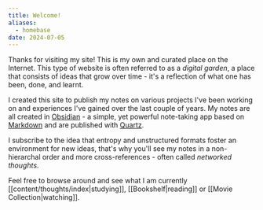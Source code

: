 ```yaml
---
title: Welcome!
aliases:
  - homebase
date: 2024-07-05
---
```

Thanks for visiting my site! This is my own and curated place on the Internet. This type of website is often referred to as a *digital garden*, a place that consists of ideas that grow over time - it's a reflection of what one has been, done, and learnt.

I created this site to publish my notes on various projects I've been working on and experiences I've gained over the last couple of years. My notes are all created in [Obsidian](https://obsidian.md/) - a simple, yet powerful note-taking app based on [Markdown](https://en.wikipedia.org/wiki/Markdown) and are published with [Quartz](https://quartz.jzhao.xyz/).

I subscribe to the idea that entropy and unstructured formats foster an environment for new ideas, that's why you'll see my notes in a non-hierarchal order and more cross-references - often called *networked thoughts*.

Feel free to browse around and see what I am currently [[content/thoughts/index|studying]], [[Bookshelf|reading]] or [[Movie Collection|watching]].